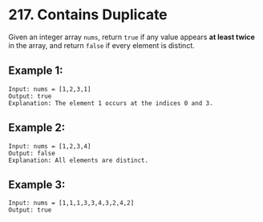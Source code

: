 # 217. Contains Duplicate

Given an integer array `nums`, return `true` if any value appears **at least twice** in the array, and return `false` if every element is distinct.

## Example 1:

```
Input: nums = [1,2,3,1]
Output: true
Explanation: The element 1 occurs at the indices 0 and 3.
```

## Example 2:

```
Input: nums = [1,2,3,4]
Output: false
Explanation: All elements are distinct.
```

## Example 3:

```
Input: nums = [1,1,1,3,3,4,3,2,4,2]
Output: true
```
